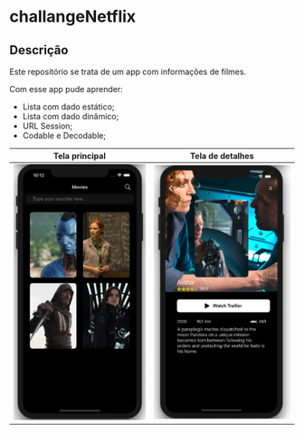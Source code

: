 # challangeNetflix

## Descrição

Este repositório se trata de um app com informações de filmes.



Com esse app pude aprender:

* Lista com dado estático;
* Lista com dado dinâmico;
* URL Session;
* Codable e Decodable;

Tela principal             | Tela de detalhes
:-------------------------:|:-------------------------:
![Tela principal](images/firstScreen.png)   |  ![Tela de detalhes](images/details.png)
